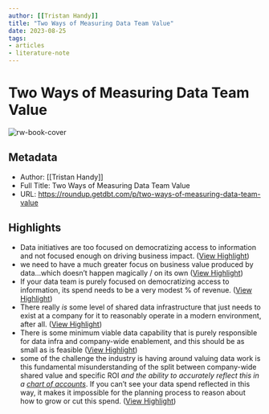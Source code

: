 ```yaml
---
author: [[Tristan Handy]]
title: "Two Ways of Measuring Data Team Value"
date: 2023-08-25
tags: 
- articles
- literature-note
---
```

# Two Ways of Measuring Data Team Value

![rw-book-cover](https://substackcdn.com/image/fetch/w_256,c_limit,f_auto,q_auto:good,fl_progressive:steep/https%3A%2F%2Fbucketeer-e05bbc84-baa3-437e-9518-adb32be77984.s3.amazonaws.com%2Fpublic%2Fimages%2Fa09458a9-aa91-4d5e-b652-995ab235e8b3_600x600.png)

## Metadata
- Author: [[Tristan Handy]]
- Full Title: Two Ways of Measuring Data Team Value
- URL: https://roundup.getdbt.com/p/two-ways-of-measuring-data-team-value

## Highlights
- Data initiatives are too focused on democratizing access to information and not focused enough on driving business impact. ([View Highlight](https://read.readwise.io/read/01gvb1gbaq0zc38r4fjge9ndr3))
- we need to have a much greater focus on business value produced by data…which doesn’t happen magically / on its own ([View Highlight](https://read.readwise.io/read/01gvb1gr8dpb4r6jt2ppthvrnf))
- If your data team is purely focused on democratizing access to information, its spend needs to be a very modest % of revenue. ([View Highlight](https://read.readwise.io/read/01gvb1h4tt4agyg1pvg2rnc1v1))
- There really *is* some level of shared data infrastructure that just needs to exist at a company for it to reasonably operate in a modern environment, after all. ([View Highlight](https://read.readwise.io/read/01gvb235y8anxezk5f45aqa64s))
- There is some minimum viable data capability that is purely responsible for data infra and company-wide enablement, and this should be as small as is feasible ([View Highlight](https://read.readwise.io/read/01gvbhg9ex0btey0fvxwy4pky0))
- some of the challenge the industry is having around valuing data work is this fundamental misunderstanding of the split between company-wide shared value and specific ROI *and the ability to accurately reflect this in a [chart of accounts](https://www.investopedia.com/terms/c/chart-accounts.asp)*. If you can’t see your data spend reflected in this way, it makes it impossible for the planning process to reason about how to grow or cut this spend. ([View Highlight](https://read.readwise.io/read/01gvbhwhyx1752x4bcmmh2562t))
